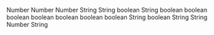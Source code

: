Number
Number
Number
String
String
boolean
String
boolean
boolean
boolean
boolean
boolean
boolean
boolean
String
boolean
String
String
Number
String